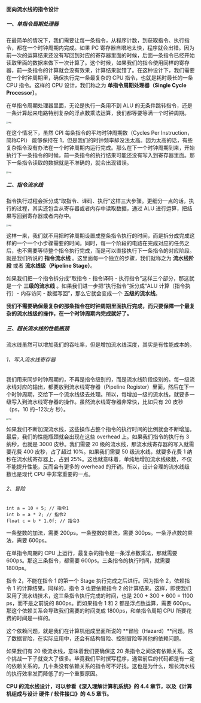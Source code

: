 #### 面向流水线的指令设计

##### 一、单指令周期处理器

在最简单的情况下，我们需要让每一条指令，从程序计数，到获取指令、执行指令，都在一个时钟周期内完成。如果 PC 寄存器自增地太快，程序就会出错。因为前一次的运算结果还没有写回到对应的寄存器里面的时候，后面一条指令已经开始读取里面的数据来做下一次计算了。这个时候，如果我们的指令使用同样的寄存器，前一条指令的计算就会没有效果，计算结果就错了。在这种设计下，我们需要在一个时钟周期里，确保执行完一条最复杂的 CPU 指令，也就是耗时最长的一条 CPU 指令。这样的 CPU 设计，我们称之为 **单指令周期处理器（Single Cycle Processor）**。

在单指令周期处理器里面，无论是执行一条用不到 ALU 的无条件跳转指令，还是一条计算起来电路特别复杂的浮点数乘法运算，我们都等要等满一个时钟周期。

<img src="https://liuyang-picbed.oss-cn-shanghai.aliyuncs.com/img/6c85e2dd9b9988d8a458fb1200d96eee.jpeg" alt="img" style="zoom: 33%;" />

在这个情况下，虽然 CPI 每条指令的平均时钟周期数（Cycles Per Instruction，简称CPI） 能够保持在 1，但是我们的时钟频率却没法太高。因为太高的话，有些复杂指令没有办法在一个时钟周期内运行完成。那么在下一个时钟周期到来，开始执行下一条指令的时候，前一条指令的执行结果可能还没有写入到寄存器里面。那下一条指令读取的数据就是不准确的，就会出现错误。

<img src="https://liuyang-picbed.oss-cn-shanghai.aliyuncs.com/img/3097988ae8dfc82e33ab80234bd5a29b.jpeg" alt="img" style="zoom: 33%;" />

##### 二、指令流水线

指令执行过程会拆分成“取指令、译码、执行”这样三大步骤。更细分一点的话，执行的过程，其实还包含从寄存器或者内存中读取数据，通过 ALU 进行运算，把结果写回到寄存器或者内存中。

<img src="https://liuyang-picbed.oss-cn-shanghai.aliyuncs.com/img/1e880fa8b1eab511583267e68f0541ad.jpeg" alt="img" style="zoom: 33%;" />

这样一来，我们就不用把时钟周期设置成整条指令执行的时间，而是拆分成完成这样的一个一个小步骤需要的时间。同时，每一个阶段的电路在完成对应的任务之后，也不需要等待整个指令执行完成，而是可以直接执行下一条指令的对应阶段。就是我们所说的 **指令流水线** 。这里面每一个独立的步骤，我们就称之为 **流水线阶段** 或者 **流水线级（Pipeline Stage）**。

如果我们把一个指令拆分成“取指令 - 指令译码 - 执行指令”这样三个部分，那这就是一个 **三级的流水线** 。如果我们进一步把“执行指令”拆分成“ALU 计算（指令执行）- 内存访问 - 数据写回”，那么它就会变成一个 **五级的流水线**。

**我们不需要确保最复杂的那条指令在时钟周期里面执行完成，而只要保障一个最复杂的流水线级的操作，在一个时钟周期内完成就好了。**

##### 三、超长流水线的性能瓶颈

流水线虽然可以增加我们的吞吐率，但是增加流水线深度，其实是有性能成本的。

###### 1、写入流水线寄存器

我们用来同步时钟周期的，不再是指令级别的，而是流水线阶段级别的。每一级流水线对应的输出，都要放到流水线寄存器（Pipeline Register）里面，然后在下一个时钟周期，交给下一个流水线级去处理。所以，每增加一级的流水线，就要多一级写入到流水线寄存器的操作。虽然流水线寄存器非常快，比如只有 20 皮秒（ps，10 的−12次方 秒）。

<img src="https://liuyang-picbed.oss-cn-shanghai.aliyuncs.com/img/d9e141af3f2c5eedd5aed438388cfe26.jpeg" alt="img" style="zoom: 33%;" />

如果我们不断加深流水线，这些操作占整个指令的执行时间的比例就会不断增加。最后，我们的性能瓶颈就会出现在这些 overhead 上。如果我们指令的执行有 3 纳秒，也就是 3000 皮秒。我们需要 20 级的流水线，那流水线寄存器的写入就需要花费 400 皮秒，占了超过 10%。如果我们需要 50 级流水线，就要多花费 1 纳秒在流水线寄存器上，占到 25%。这也就意味着，单纯地增加流水线级数，不仅不能提升性能，反而会有更多的 overhead 的开销。所以，设计合理的流水线级数也是现代 CPU 中非常重要的一点。

###### 2、冒险

```
int a = 10 + 5; // 指令1
int b = a * 2; // 指令2
float c = b * 1.0f; // 指令3
```

一条整数的加法，需要 200ps。一条整数的乘法，需要 300ps。一条浮点数的乘法，需要 600ps。

在单指令周期的 CPU 上运行，最复杂的指令是一条浮点数乘法，那就需要 600ps。那这三条指令，都需要 600ps。三条指令的执行时间，就需要 1800ps。

指令 2，不能在指令 1 的第一个 Stage 执行完成之后进行。因为指令 2，依赖指令 1 的计算结果。同样的，指令 3 也要依赖指令 2 的计算结果。这样，即使我们采用了流水线技术，这三条指令执行完成的时间，也是 200 + 300 + 600 = 1100 ps，而不是之前说的 800ps。而如果指令 1 和 2 都是浮点数运算，需要 600ps。那这个依赖关系会导致我们需要的时间变成 1800ps，和单指令周期 CPU 所要花费的时间是一样的。

这个依赖问题，就是我们在计算机组成里面所说的 **冒险（Hazard）**问题。除了数据冒险，在实际应用中，还会有结构冒险、控制冒险等其他的依赖问题。

如果我们有 20 级流水线，意味着我们要确保这 20 条指令之间没有依赖关系。这个挑战一下子就变大了很多。毕竟我们平时撰写程序，通常前后的代码都是有一定的依赖关系的，几十条没有依赖关系的指令可不好找。这也是为什么，超长流水线的执行效率发而降低了的一个重要原因。

**CPU 的流水线设计，可以参看《深入理解计算机系统》的 4.4 章节，以及《计算机组成与设计 硬件 / 软件接口》的 4.5 章节。**